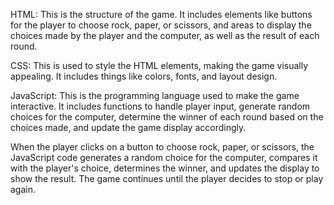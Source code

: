HTML: This is the structure of the game. It includes elements like buttons for the player to choose rock, paper, or scissors, and areas to display the choices made by the player and the computer, as well as the result of each round.

CSS: This is used to style the HTML elements, making the game visually appealing. It includes things like colors, fonts, and layout design.

JavaScript: This is the programming language used to make the game interactive. It includes functions to handle player input, generate random choices for the computer, determine the winner of each round based on the choices made, and update the game display accordingly.

When the player clicks on a button to choose rock, paper, or scissors, the JavaScript code generates a random choice for the computer, compares it with the player's choice, determines the winner, and updates the display to show the result. The game continues until the player decides to stop or play again.






